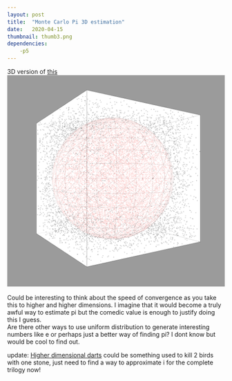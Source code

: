 ```yaml
---
layout: post
title:  "Monte Carlo Pi 3D estimation"
date:   2020-04-15
thumbnail: thumb3.png
dependencies:
    -p5
---
```


3D version of [this](https://arnavs1ngh.github.io/visuals/projects/MonteCarlo3D/p5project.html)
<br>
![replacement text in case image does not load](thumb3.png)

Could be interesting to think about the speed of convergence as you take this to higher and higher dimensions. I imagine that it would become a truly awful way to estimate pi but the comedic value is enough to justify doing this I guess.<br>
Are there other ways to use uniform distribution to generate interesting numbers like e or perhaps just a better way of finding pi? I dont know but would be cool to find out.

update: [Higher dimensional darts](https://www.youtube.com/watch?v=6_yU9eJ0NxA&t=1546s) could be something used to kill 2 birds with one stone, just need to find a way to approximate i for the complete trilogy now!

<div id="sketch-holder">
    <script type="text/javascript" src="sketch.js"></script>
</div>

